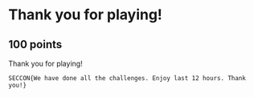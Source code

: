 # Thank you for playing!
## 100 points
Thank you for playing!
```
SECCON{We have done all the challenges. Enjoy last 12 hours. Thank you!}
```
